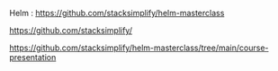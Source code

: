 Helm : https://github.com/stacksimplify/helm-masterclass


https://github.com/stacksimplify/


https://github.com/stacksimplify/helm-masterclass/tree/main/course-presentation
